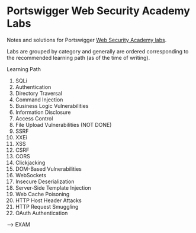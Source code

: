# Portswigger Web Security Academy Labs

Notes and solutions for Portswigger [Web Security Academy labs](https://portswigger.net/web-security/).

Labs are grouped by category and generally are ordered corresponding to the recommended learning path (as of the time of writing).

Learning Path
1. SQLi
1. Authentication
1. Directory Traversal
1. Command Injection
1. Business Logic Vulnerabilities
1. Information Disclosure
1. Access Control
1. File Upload Vulnerabilities (NOT DONE)
1. SSRF
1. XXEi
1. XSS
1. CSRF
1. CORS
1. Clickjacking
1. DOM-Based Vulnerabilities
1. WebSockets
1. Insecure Deserialization
1. Server-Side Template Injection
1. Web Cache Poisoning
1. HTTP Host Header Attacks
1. HTTP Request Smuggling
1. OAuth Authentication

--> EXAM